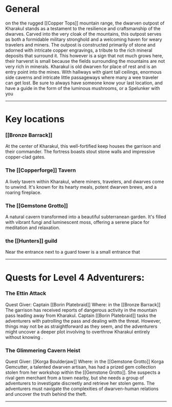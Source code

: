 # **General**

on the  the rugged [[Copper Tops]] mountain range, the dwarven outpost of Kharakul stands as a testament to the resilience and craftsmanship of the dwarves. Carved into the very cloak of the mountains, this outpost serves as both a formidable military stronghold and a welcoming haven for weary travelers and miners. The outpost is constructed primarily of stone and adorned with intricate copper engravings, a tribute to the rich mineral deposits that surround it. This however is a sign that not much grows here, their harverst is small because the fields surrounding the mountains are not very rich in minerals. Kharakul is old dwarven for place of rest and is an entry point into the mines. With hallways with giant tall ceilings, enormous side caverns and intricate little passageways where many a wee traveler can get lost. Be sure to always have someone know your last location, and have a guide in the form of the luminous mushrooms, or a Spelunker with you

---
# **Key locations**
### **[[Bronze Barrack]]** 

At the center of Kharakul, this well-fortified keep houses the garrison and their commander. The fortress boasts stout stone walls and impressive copper-clad gates.
### **The [[Copperforge]] Tavern**

A lively tavern within Kharakul, where miners, travelers, and dwarves come to unwind. It's known for its hearty meals, potent dwarven brews, and a roaring fireplace.   
### **The [[Gemstone Grotto]]**

A natural cavern transformed into a beautiful subterranean garden. It's filled with vibrant fungi and luminescent moss, offering a serene place for meditation and relaxation.

### the [[Hunters]] guild

Near the entrance next to a guard tower is a small entrance that 

---
# **Quests for Level 4 Adventurers:**
### **The Ettin Attack** 

Quest Giver: Captain [[Borin Platebraid]]
Where: in the [[Bronze Barrack]]
The garrison has received reports of dangerous activity in the mountain pass leading away from Kharakul. Captain [[Borin Platebraid]] tasks the adventurers with patrolling the pass and dealing with the threat. However, things may not be as straightforward as they seem, and the adventurers might uncover a deeper plot involving to overthrow Kharakul entirely without knowing .
### **The Glimmering Cavern Heist** 

Quest Giver: [[Korga Boulderjaw]]
Where: in the [[Gemstone Grotto]]
Korga Gemcutter, a talented dwarven artisan, has had a prized gem collection stolen from her workshop within the [[Gemstone Grotto]]. She suspects a rival gem merchant from a town nearby, but she needs a group of adventurers to investigate discreetly and retrieve her stolen gems. The adventurers must navigate the complexities of dwarven-human relations and uncover the truth behind the theft.

---
